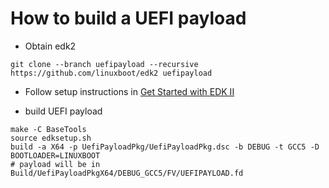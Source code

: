 # How to build a UEFI payload

*   Obtain edk2

```shell
git clone --branch uefipayload --recursive https://github.com/linuxboot/edk2 uefipayload
```

*   Follow setup instructions in
    [Get Started with EDK II](https://github.com/tianocore/tianocore.github.io/wiki/Getting-Started-with-EDK-II)

*   build UEFI payload

```shell
make -C BaseTools
source edksetup.sh
build -a X64 -p UefiPayloadPkg/UefiPayloadPkg.dsc -b DEBUG -t GCC5 -D BOOTLOADER=LINUXBOOT
# payload will be in Build/UefiPayloadPkgX64/DEBUG_GCC5/FV/UEFIPAYLOAD.fd
```
